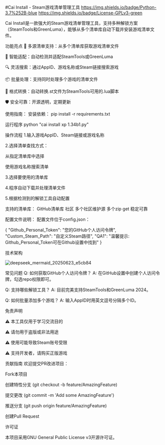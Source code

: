 #Cai Install - Steam游戏清单管理工具
https://img.shields.io/badge/Python-3.7%252B-blue
https://img.shields.io/badge/License-GPLv3-green

Cai Install是一款强大的Steam游戏清单管理工具，支持多种解锁方案（SteamTools和GreenLuma），能够从多个清单库自动下载并安装游戏清单文件。

功能亮点
🚀 多源清单支持：从多个清单库获取游戏清单文件

🧩 智能适配：自动检测并适配SteamTools或GreenLuma

🔍 灵活搜索：通过AppID、游戏名称或Steam链接搜索游戏

📦 批量处理：支持同时处理多个游戏的清单文件

🔄 格式转换：自动转换.st文件为SteamTools可用的.lua脚本

🛡️ 安全可靠：开源透明，定期更新

使用指南：
安装依赖：
pip install -r requirements.txt

运行程序
python "cai install xp 1.34b1.py"

操作流程
1.输入游戏AppID、Steam链接或游戏名称

2.选择清单查找方式：

  从指定清单库中选择

  使用游戏名称搜索清单

3.选择要使用的清单库

4.程序自动下载并处理清单文件

5.根据检测到的解锁工具自动配置

支持的清单库：
GitHub清单库	社区	多个社区维护源
多个zip get   稳定可靠

配置文件说明：
配置文件位于config.json：

{
    "Github_Personal_Token": "您的GitHub个人访问令牌",
    "Custom_Steam_Path": "自定义Steam路径",
    "QA1": "温馨提示: Github_Personal_Token可在Github设置中找到"
}

技术架构

![deepseek_mermaid_20250623_e5cb84](https://github.com/user-attachments/assets/97789e67-86e6-45f7-b139-5b5151131ad1)


常见问题
Q: 如何获取GitHub个人访问令牌？
A: 在GitHub设置中创建个人访问令牌，勾选repo权限即可。

Q: 支持哪些解锁工具？
A: 目前完美支持SteamTools和GreenLuma 2024。

Q: 如何批量添加多个游戏？
A: 输入AppID时用英文逗号分隔多个ID。

免责声明

⚠️ 本工具仅用于学习交流目的

⚠️ 请勿用于盗版或非法用途

⚠️ 使用可能导致Steam账号受限

⚠️ 支持开发者，请购买正版游戏

贡献指南
欢迎提交PR改进项目：

Fork本项目

创建特性分支 (git checkout -b feature/AmazingFeature)

提交更改 (git commit -m 'Add some AmazingFeature')

推送分支 (git push origin feature/AmazingFeature)

创建Pull Request

许可证

本项目采用GNU General Public License v3开源许可证。
